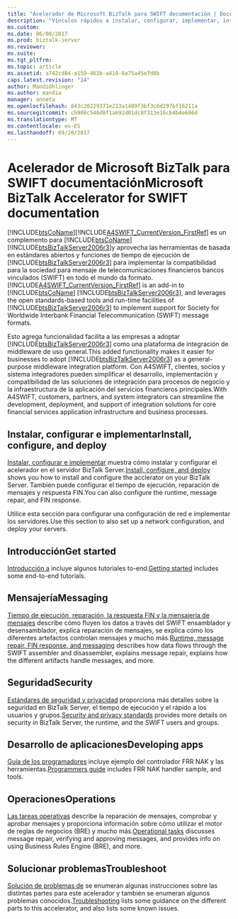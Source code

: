 ```yaml
---
title: "Acelerador de Microsoft BizTalk para SWIFT documentación | Documentos de Microsoft"
description: "Vínculos rápidos a instalar, configurar, implementar, introducción, proteger, desarrollar y solución de problemas del Acelerador de SWIFT de BizTalk Server"
ms.custom: 
ms.date: 06/08/2017
ms.prod: biztalk-server
ms.reviewer: 
ms.suite: 
ms.tgt_pltfrm: 
ms.topic: article
ms.assetid: a742cd84-a159-461b-a410-6e75a45e7d8b
caps.latest.revision: "14"
author: MandiOhlinger
ms.author: mandia
manager: anneta
ms.openlocfilehash: 843c20229371e213a1409f3bf3c6d297bf16211a
ms.sourcegitcommit: cb908c540d8f1a692d01dc8f313e16cb4b4e696d
ms.translationtype: MT
ms.contentlocale: es-ES
ms.lasthandoff: 09/20/2017
---
```

# <a name="microsoft-biztalk-accelerator-for-swift-documentation"></a><span data-ttu-id="7ec45-103">Acelerador de Microsoft BizTalk para SWIFT documentación</span><span class="sxs-lookup"><span data-stu-id="7ec45-103">Microsoft BizTalk Accelerator for SWIFT documentation</span></span>
[!INCLUDE[btsCoName](../../includes/btsconame-md.md)]<span data-ttu-id="7ec45-104">[!INCLUDE[A4SWIFT_CurrentVersion_FirstRef](../../includes/a4swift-currentversion-firstref-md.md)] es un complemento para [!INCLUDE[btsCoName](../../includes/btsconame-md.md)] [!INCLUDE[btsBizTalkServer2006r3](../../includes/btsbiztalkserver2006r3-md.md)]y aprovecha las herramientas de basada en estándares abiertos y funciones de tiempo de ejecución de [!INCLUDE[btsBizTalkServer2006r3](../../includes/btsbiztalkserver2006r3-md.md)] para implementar la compatibilidad para la sociedad para mensaje de telecomunicaciones financieros bancos vinculados (SWIFT) en todo el mundo da formato.</span><span class="sxs-lookup"><span data-stu-id="7ec45-104"> [!INCLUDE[A4SWIFT_CurrentVersion_FirstRef](../../includes/a4swift-currentversion-firstref-md.md)] is an add-in to [!INCLUDE[btsCoName](../../includes/btsconame-md.md)] [!INCLUDE[btsBizTalkServer2006r3](../../includes/btsbiztalkserver2006r3-md.md)], and leverages the open standards-based tools and run-time facilities of [!INCLUDE[btsBizTalkServer2006r3](../../includes/btsbiztalkserver2006r3-md.md)] to implement support for Society for Worldwide Interbank Financial Telecommunication (SWIFT) message formats.</span></span>  
  
 <span data-ttu-id="7ec45-105">Esto agrega funcionalidad facilita a las empresas a adoptar [!INCLUDE[btsBizTalkServer2006r3](../../includes/btsbiztalkserver2006r3-md.md)] como una plataforma de integración de middleware de uso general.</span><span class="sxs-lookup"><span data-stu-id="7ec45-105">This added functionality makes it easier for businesses to adopt [!INCLUDE[btsBizTalkServer2006r3](../../includes/btsbiztalkserver2006r3-md.md)] as a general-purpose middleware integration platform.</span></span> <span data-ttu-id="7ec45-106">Con A4SWIFT, clientes, socios y sistema integradores pueden simplificar el desarrollo, implementación y compatibilidad de las soluciones de integración para procesos de negocio y la infraestructura de la aplicación del servicios financieros principales.</span><span class="sxs-lookup"><span data-stu-id="7ec45-106">With A4SWIFT, customers, partners, and system integrators can streamline the development, deployment, and support of integration solutions for core financial services application infrastructure and business processes.</span></span>  

## <a name="install-configure-and-deploy"></a><span data-ttu-id="7ec45-107">Instalar, configurar e implementar</span><span class="sxs-lookup"><span data-stu-id="7ec45-107">Install, configure, and deploy</span></span>
<span data-ttu-id="7ec45-108">[Instalar, configurar e implementar](../../adapters-and-accelerators/accelerator-swift/install-configure-and-deploy-the-biztalk-accelerator-for-swift.md) muestra cómo instalar y configurar el acelerador en el servidor BizTalk Server.</span><span class="sxs-lookup"><span data-stu-id="7ec45-108">[Install, configure, and deploy](../../adapters-and-accelerators/accelerator-swift/install-configure-and-deploy-the-biztalk-accelerator-for-swift.md) shows you how to install and configure the acclerator on your BizTalk Server.</span></span> <span data-ttu-id="7ec45-109">También puede configurar el tiempo de ejecución, reparación de mensajes y respuesta FIN.</span><span class="sxs-lookup"><span data-stu-id="7ec45-109">You can also configure the runtime, message repair, and FIN response.</span></span> 

<span data-ttu-id="7ec45-110">Utilice esta sección para configurar una configuración de red e implementar los servidores.</span><span class="sxs-lookup"><span data-stu-id="7ec45-110">Use this section to also set up a network configuration, and deploy your servers.</span></span> 

## <a name="get-started"></a><span data-ttu-id="7ec45-111">Introducción</span><span class="sxs-lookup"><span data-stu-id="7ec45-111">Get started</span></span>
<span data-ttu-id="7ec45-112">[Introducción a](../../adapters-and-accelerators/accelerator-swift/getting-started-with-biztalk-accelerator-for-swift.md) incluye algunos tutoriales to-end.</span><span class="sxs-lookup"><span data-stu-id="7ec45-112">[Getting started](../../adapters-and-accelerators/accelerator-swift/getting-started-with-biztalk-accelerator-for-swift.md) includes some end-to-end tutorials.</span></span>  

## <a name="messaging"></a><span data-ttu-id="7ec45-113">Mensajería</span><span class="sxs-lookup"><span data-stu-id="7ec45-113">Messaging</span></span>  
<span data-ttu-id="7ec45-114">[Tiempo de ejecución, reparación, la respuesta FIN y la mensajería de mensajes](../../adapters-and-accelerators/accelerator-swift/runtime-message-repair-fin-response-and-messaging.md) describe cómo fluyen los datos a través del SWIFT ensamblador y desensamblador, explica reparación de mensajes, se explica cómo los diferentes artefactos controlan mensajes y mucho más.</span><span class="sxs-lookup"><span data-stu-id="7ec45-114">[Runtime, message repair, FIN response, and messaging](../../adapters-and-accelerators/accelerator-swift/runtime-message-repair-fin-response-and-messaging.md) describes how data flows through the SWIFT assembler and disassembler, explains message repair, explains how the different artifacts handle messages, and more.</span></span> 

## <a name="security"></a><span data-ttu-id="7ec45-115">Seguridad</span><span class="sxs-lookup"><span data-stu-id="7ec45-115">Security</span></span>  
<span data-ttu-id="7ec45-116">[Estándares de seguridad y privacidad](../../adapters-and-accelerators/accelerator-swift/security-and-privacy-standards.md) proporciona más detalles sobre la seguridad en BizTalk Server, el tiempo de ejecución y el rápido a los usuarios y grupos.</span><span class="sxs-lookup"><span data-stu-id="7ec45-116">[Security and privacy standards](../../adapters-and-accelerators/accelerator-swift/security-and-privacy-standards.md) provides more details on security in BizTalk Server, the runtime, and the SWIFT users and groups.</span></span> 

## <a name="developing-apps"></a><span data-ttu-id="7ec45-117">Desarrollo de aplicaciones</span><span class="sxs-lookup"><span data-stu-id="7ec45-117">Developing apps</span></span>  
<span data-ttu-id="7ec45-118">[Guía de los programadores](../../adapters-and-accelerators/accelerator-swift/programmers-guide-frr-nak-sample-and-tools.md) incluye ejemplo del controlador FRR NAK y las herramientas.</span><span class="sxs-lookup"><span data-stu-id="7ec45-118">[Programmers guide](../../adapters-and-accelerators/accelerator-swift/programmers-guide-frr-nak-sample-and-tools.md) includes FRR NAK handler sample, and tools.</span></span>

## <a name="operations"></a><span data-ttu-id="7ec45-119">Operaciones</span><span class="sxs-lookup"><span data-stu-id="7ec45-119">Operations</span></span>  
<span data-ttu-id="7ec45-120">[Las tareas operativas](../../adapters-and-accelerators/accelerator-swift/operational-tasks.md) describe la reparación de mensajes, comprobar y aprobar mensajes y proporciona información sobre cómo utilizar el motor de reglas de negocios (BRE) y mucho más.</span><span class="sxs-lookup"><span data-stu-id="7ec45-120">[Operational tasks](../../adapters-and-accelerators/accelerator-swift/operational-tasks.md) discusses message repair, verifying and approving messages, and provides info on using Business Rules Engine (BRE), and more.</span></span> 

## <a name="troubleshoot"></a><span data-ttu-id="7ec45-121">Solucionar problemas</span><span class="sxs-lookup"><span data-stu-id="7ec45-121">Troubleshoot</span></span>  
<span data-ttu-id="7ec45-122">[Solución de problemas de](../../adapters-and-accelerators/accelerator-swift/troubleshooting-and-known-issues.md) se enumeran algunas instrucciones sobre las distintas partes para este acelerador y también se enumeran algunos problemas conocidos.</span><span class="sxs-lookup"><span data-stu-id="7ec45-122">[Troubleshooting](../../adapters-and-accelerators/accelerator-swift/troubleshooting-and-known-issues.md) lists some guidance on the different parts to this accelerator, and also lists some known issues.</span></span>
